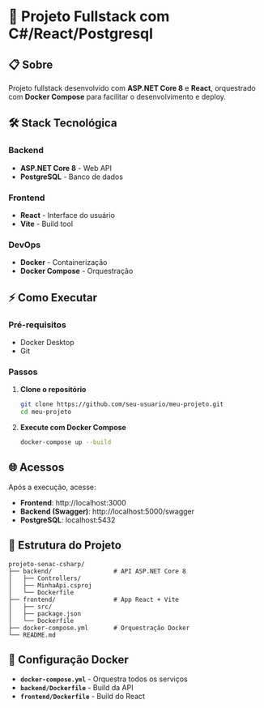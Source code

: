 # 🚀 Projeto Fullstack com C#/React/Postgresql

## 📋 Sobre

Projeto fullstack desenvolvido com **ASP.NET Core 8** e **React**, orquestrado com **Docker Compose** para facilitar o desenvolvimento e deploy.

## 🛠️ Stack Tecnológica

### Backend
- **ASP.NET Core 8** - Web API
- **PostgreSQL** - Banco de dados

### Frontend
- **React** - Interface do usuário
- **Vite** - Build tool

### DevOps
- **Docker** - Containerização
- **Docker Compose** - Orquestração

## ⚡ Como Executar

### Pré-requisitos
- Docker Desktop
- Git

### Passos
1. **Clone o repositório**
   ```bash
   git clone https://github.com/seu-usuario/meu-projeto.git
   cd meu-projeto
   ```

2. **Execute com Docker Compose**
   ```bash
   docker-compose up --build
   ```

## 🌐 Acessos

Após a execução, acesse:

- **Frontend**: http://localhost:3000
- **Backend (Swagger)**: http://localhost:5000/swagger
- **PostgreSQL**: localhost:5432

## 📁 Estrutura do Projeto

```
projeto-senac-csharp/
├── backend/                 # API ASP.NET Core 8
│   ├── Controllers/
│   ├── MinhaApi.csproj
│   └── Dockerfile
├── frontend/                # App React + Vite
│   ├── src/
│   ├── package.json
│   └── Dockerfile
├── docker-compose.yml       # Orquestração Docker
└── README.md
```

## 🔧 Configuração Docker

- **`docker-compose.yml`** - Orquestra todos os serviços
- **`backend/Dockerfile`** - Build da API
- **`frontend/Dockerfile`** - Build do React

